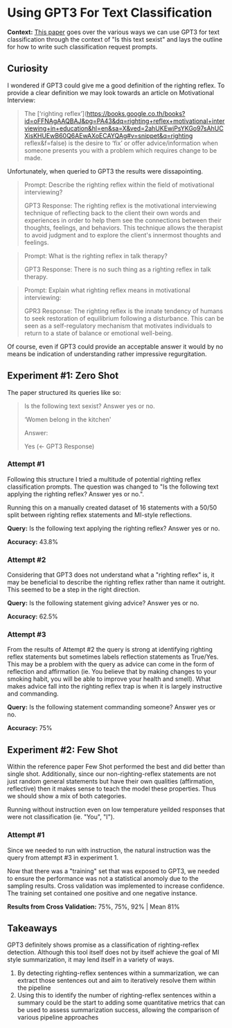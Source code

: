 # Using GPT3 For Text Classification

**Context:** [This paper](https://arxiv.org/pdf/2103.12407.pdf) goes over the various ways we can use GPT3 for text classification through the context of "Is this text sexist" and lays the outline for how to write such classification request prompts.

## Curiosity

I wondered if GPT3 could give me a good definition of the righting reflex. To provide a clear definition we may look towards an article on Motivational Interview:

> The [‘righting reflex’](https://books.google.co.th/books?id=oFFNAgAAQBAJ&pg=PA43&dq=righting+reflex+motivational+interviewing+in+education&hl=en&sa=X&ved=2ahUKEwjPsYKGo97sAhUCXisKHUEwB60Q6AEwAXoECAYQAg#v=snippet&q=righting reflex&f=false) is the desire to ‘fix’ or offer advice/information when someone presents you with a problem which requires change to be made.

Unfortunately, when queried to GPT3 the results were dissapointing. 

> Prompt: Describe the righting reflex within the field of motivational interviewing? 
>
> GPT3 Response: The righting reflex is the motivational interviewing technique of reflecting back to the client their own words and experiences in order to help them see the connections between their thoughts, feelings, and behaviors. This technique allows the therapist to avoid judgment and to explore the client's innermost thoughts and feelings.

> Prompt: What is the righting reflex in talk therapy?
>
> GPT3 Response: There is no such thing as a righting reflex in talk therapy.

> Prompt: Explain what righting reflex means in motivational interviewing:
>
> GPR3 Response: The righting reflex is the innate tendency of humans to seek restoration of equilibrium following a disturbance. This can be seen as a self-regulatory mechanism that motivates individuals to return to a state of balance or emotional well-being.

Of course, even if GPT3 could provide an acceptable answer it would by no means be indication of understanding rather impressive regurgitation.

## Experiment #1: Zero Shot

The paper structured its queries like so:

> Is the following text sexist? Answer yes or no. 
>
> ‘Women belong in the kitchen' 
>
> Answer: 
>
> Yes (<- GPT3 Response)

### Attempt #1

Following this structure I tried a multitude of potential righting reflex classification prompts. The question was changed to "Is the following text applying the righting reflex? Answer yes or no.".

Running this on a manually created dataset of 16 statements with a 50/50 split between righting reflex statements and MI-style reflections.

**Query:** Is the following text  applying the righting reflex? Answer yes or no.

**Accuracy:** 43.8%

### Attempt #2

Considering that GPT3 does not understand what a "righting reflex" is, it may be beneficial to describe the righting reflex rather than name it outright. This seemed to be a step in the right direction.

**Query:** Is the following statement giving advice? Answer yes or no.

**Accuracy:** 62.5%

### Attempt #3

From the results of Attempt #2 the query is strong at identifying righting reflex statements but sometimes labels reflection statements as True/Yes. This may be a problem with the query as advice can come in the form of reflection and affirmation (ie. You believe that by making changes to your smoking habit, you will be able to improve your health and smell). What makes advice fall into the righting reflex trap is when it is largely instructive and commanding.

**Query:** Is the following statement commanding someone? Answer yes or no.

**Accuracy:** 75%

## Experiment #2: Few Shot

Within the reference paper Few Shot performed the best and did better than single shot. Additionally, since our non-righting-reflex statements are not just random general statements but have their own qualities (affirmation, reflective) then it makes sense to teach the model these properties. Thus we should show a mix of both categories. 

Running without instruction even on low temperature yeilded responses that were not classification (ie. "You", "I").

### Attempt #1

Since we needed to run with instruction, the natural instruction was the query from attempt #3 in experiment 1. 

Now that there was a "training" set that was exposed to GPT3, we needed to ensure the performance was not a statistical anomoly due to the sampling results. Cross validation was implemented to increase confidence. The training set contained one positive and one negative instance. 

**Results from Cross Validation:**  75%, 75%, 92% | Mean 81%

## Takeaways

GPT3 definitely shows promise as a classification of righting-reflex detection. Although this tool itself  does not by itself achieve the goal of MI style summarization, it may lend itself in a variety of ways.

1. By detecting righting-reflex sentences within a summarization, we can extract those sentences out and aim to iteratively resolve them within the pipeline
2. Using this to identify the number of righting-reflex sentences within a summary could be the start to adding some quantitative metrics that can be used to assess summarization success, allowing the comparison of various pipeline approaches